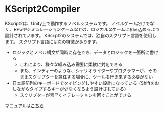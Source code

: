 # KScript2Compiler

KScript2は、Unity上で動作するノベルシステムです。
ノベルゲームだけでなく、RPGやシミュレーションゲームなどの、ロジカルなゲームに組み込めるよう設計されています。
KScript2のシステムでは、独自のスクリプト言語を使用します。
スクリプト言語には次の特徴があります。

- ロジックとノベル構文が同時に存在でき、データとロジックを一箇所に書ける
  - これにより、様々な組み込み需要に柔軟に対応できる
  - また、インディーのような、シナリオライターやプログラマーが、そのままスクリプターを兼任する場合に、ツールを行き来する必要がない
- 日本語配列のキーボードでタイピングしやすい設計になっている（Shiftをおしながらタイプするキーが少なくなるよう設計されている）
  - スクリプターが素早くイテレーションを回すことができる
  
マニュアルは[こちら](https://github.com/chicchi0531/KScript2Compiler_golang/wiki/Manual)
